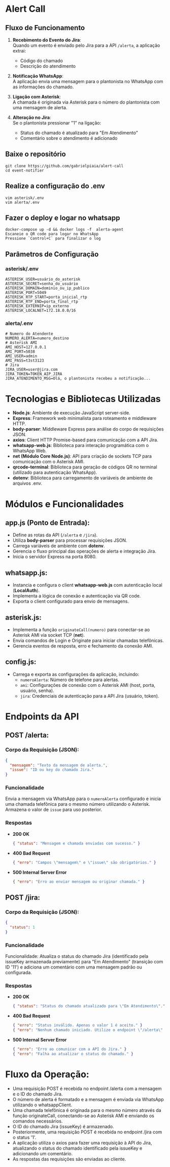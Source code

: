 # Alert Call

## Fluxo de Funcionamento

1. **Recebimento do Evento do Jira**:  
   Quando um evento é enviado pelo Jira para a API `/alerta`, a aplicação extrai:
   - Código do chamado
   - Descrição do atendimento

2. **Notificação WhatsApp**:  
   A aplicação envia uma mensagem para o plantonista no WhatsApp com as informações do chamado.

3. **Ligação com Asterisk**:  
   A chamada é originada via Asterisk para o número do plantonista com uma mensagem de alerta.

4. **Alteração no Jira**:  
   Se o plantonista pressionar "1" na ligação:
   - Status do chamado é atualizado para "Em Atendimento"
   - Comentário sobre o atendimento é adicionado


## Baixe o repositório 
```
git clone https://github.com/gabrielpiaia/alert-call
cd event-notifier
```

## Realize a configuração do .env

```
vim asterisk/.env
vim alerta/.env
```

## Fazer o deploy e logar no whatsapp

```
docker-compose up -d && docker logs -f  alerta-agent
Escaneie o QR code para logar no WhatsApp
Pressione `Control+C` para finalizar o log
```

## Parâmetros de Configuração

### asterisk/.env
```
ASTERISK_USER=usuário_do_asterisk
ASTERISK_SECRET=senha_do_usuário
ASTERISK_DOMAIN=dominio_ou_ip_publico
ASTERISK_PORT=5049
ASTERISK_RTP_START=porta_inicial_rtp
ASTERISK_RTP_END=porta_final_rtp
ASTERISK_EXTERNIP=ip_externo
ASTERISK_LOCALNET=172.18.0.0/16
```

### alerta/.env

```
# Numero do Atendente
NUMERO_ALERTA=numero_destino
# Asterisk AMI
AMI_HOST=127.0.0.1
AMI_PORT=5038
AMI_USER=admin
AMI_PASS=t3st3123
# Jira
JIRA_USER=user@jira.com
JIRA_TOKEN=TOKEN_AIP_JIRA
JIRA_ATENDIMENTO_MSG=Olá, o plantonista recebeu a notificação...
```



#  Tecnologias e Bibliotecas Utilizadas

- **Node.js**: Ambiente de execução JavaScript server-side.
- **Express**: Framework web minimalista para roteamento e middleware HTTP.
- **body-parser**: Middleware Express para análise do corpo de requisições JSON.
- **axios**: Client HTTP Promise-based para comunicação com a API Jira.
- **whatsapp-web.js**: Biblioteca para interação programática com o WhatsApp Web.
- **net (Módulo Core Node.js)**: API para criação de sockets TCP para comunicação com o Asterisk AMI.
- **qrcode-terminal**: Biblioteca para geração de códigos QR no terminal (utilizado para autenticação WhatsApp).
- **dotenv**: Biblioteca para carregamento de variáveis de ambiente de arquivos .env.

#  Módulos e Funcionalidades

## app.js (Ponto de Entrada):
- Define as rotas da API (`/alerta` e `/jira`).
- Utiliza **body-parser** para processar requisições JSON.
- Carrega variáveis de ambiente com **dotenv**.
- Gerencia o fluxo principal das operações de alerta e integração Jira.
- Inicia o servidor Express na porta 8080.

## whatsapp.js:
- Instancia e configura o client **whatsapp-web.js** com autenticação local (**LocalAuth**).
- Implementa a lógica de conexão e autenticação via QR code.
- Exporta o client configurado para envio de mensagens.

## asterisk.js:
- Implementa a função `originateCall(numero)` para conectar-se ao Asterisk AMI via socket TCP (**net**).
- Envia comandos de Login e Originate para iniciar chamadas telefônicas.
- Gerencia eventos de resposta, erro e fechamento da conexão AMI.

## config.js:
- Carrega e exporta as configurações da aplicação, incluindo:
  - `numeroAlerta`: Número de telefone para alertas.
  - `ami`: Configurações de conexão com o Asterisk AMI (host, porta, usuário, senha).
  - `jira`: Credenciais de autenticação para a API Jira (usuário, token).

#  Endpoints da API

## POST /alerta:
### Corpo da Requisição (JSON):
```json
{
  "mensagem": "Texto da mensagem de alerta.",
  "issue": "ID ou key do chamado Jira."
}
```
### Funcionalidade
Envia a mensagem via WhatsApp para o `numeroAlerta` configurado e inicia uma chamada telefônica para o mesmo número utilizando o Asterisk. Armazena o valor de `issue` para uso posterior.

### Respostas

- **200 OK**  
  ```json
  { "status": "Mensagem e chamada enviadas com sucesso." }
  ```
- **400 Bad Request**  
  ```json
  { "erro": "Campos \"mensagem\" e \"issue\" são obrigatórios." }
  ```
- **500 Internal Server Error**  
  ```json
  { "erro": "Erro ao enviar mensagem ou originar chamada." }
  ```
  
  
## POST /jira:
### Corpo da Requisição (JSON):
```json
{
  "status": 1
}
```
### Funcionalidade
Funcionalidade: Atualiza o status do chamado Jira (identificado pela issueKey armazenada previamente) para "Em Atendimento" (transição com ID '11') e adiciona um comentário com uma mensagem padrão ou configurada.
### Respostas

- **200 OK**  
  ```json
  { "status": "Status do chamado atualizado para \"Em Atendimento\"." }
  ```
- **400 Bad Request**  
  ```json
  { "erro": "Status inválido. Apenas o valor 1 é aceito." }
  { "erro": "Nenhum chamado iniciado. Utilize o endpoint \"/alerta\" primeiro." }
  ```
- **500 Internal Server Error**  
  ```json
  { "erro": "Erro ao comunicar com a API do Jira." }
  { "erro": "Falha ao atualizar o status do chamado." }
  ```
  
#  Fluxo da Operação:

- Uma requisição POST é recebida no endpoint /alerta com a mensagem e o ID do chamado Jira.
- O número de alerta é formatado e a mensagem é enviada via WhatsApp utilizando o whatsappClient.
- Uma chamada telefônica é originada para o mesmo número através da função originateCall, conectando-se ao Asterisk AMI e enviando os comandos necessários.
- O ID do chamado Jira (issueKey) é armazenado.
- Posteriormente, uma requisição POST é recebida no endpoint /jira com o status '1'.
- A aplicação utiliza o axios para fazer uma requisição à API do Jira, atualizando o status do chamado identificado pela issueKey e adicionando um comentário.
- As respostas das requisições são enviadas ao cliente.
